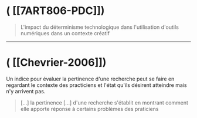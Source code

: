 # ( [[7ART806-PDC]])


>L'impact du déterminisme technologique dans l'utilisation d'outils numériques dans un contexte créatif
--------------------------------------------------------------------------------------------------------



# ( [[Chevrier-2006]])


Un indice pour évaluer la pertinence d'une recherche peut se faire en regardant le contexte des practiciens et l'état qu'ils désirent atteindre mais n'y arrivent pas.

> [...] la pertinence [...] d'une recherche s'établit en montrant comment elle apporte réponse à certains problèmes des praticiens



